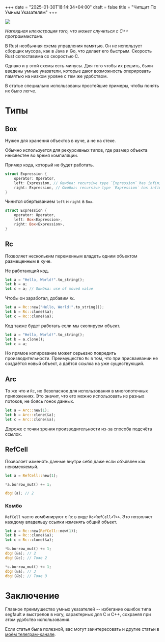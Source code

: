 +++
date = "2025-01-30T18:14:34+04:00"
draft = false
title = "Читщит По Умным Указателям"
+++

![](/me/ShootCpp.png)

_Наглядная иллюстрация того, что может случиться с C++ программистами._

В Rust необычная схема управления памятью. Он не использует сборщик мусора, как в Java и Go, что делает его быстрым. Скорость Rust сопоставима со скоростью C.

Однако и у этой схемы есть минусы. Для того чтобы их решить, были введены умные указатели, которые дают возможность оперировать памятью на низком уровне с тем же удобством.

В статье специально использованы простейшие примеры, чтобы понять их было легче.

# Типы

## Box

Нужен для хранения объектов в куче, а не на стеке.

Обычно используется для рекурсивных типов, где размер объекта неизвестен во время компиляции.

Пример кода, который не будет работать.

```rust
struct Expression {
    operator: Operator,
    left: Expression, // Ошибка: recursive type `Expression` has infinite size
    right: Expression, // Ошибка: recursive type `Expression` has infinite size
}
```

Чинится обертыванием `left` и `right` в `Box`.

```rust
struct Expression {
    operator: Operator,
    left: Box<Expression>,
    right: Box<Expression>,
}
```

## Rc

Позволяет нескольким переменным владеть одним объектом размещенным в куче.

Не работающий код.

```rust
let a = "Hello, World!".to_string();
let b = a;
let c = a; // Ошибка: use of moved value
```

Чтобы он заработал, добавим `Rc`.

```rust
let a = Rc::new("Hello, World!".to_string());
let b = Rc::clone(&a);
let c = Rc::clone(&a);
```

Код также будет работать если мы скопируем объект.

```rust
let a = "Hello, World!".to_string();
let b = a.clone();
let c = a;
```

Но прямое копирование может серьезно повредить производительности. Преимущество `Rc` в том, что при присваивании не создаётся новый объект, а даётся ссылка на уже существующий.

## Arc

То же что и `Rc`, но безопасное для использования в многопоточных приложениях. Это значит, что его можно использовать из разных потоков, не боясь гонок данных.

```rust
let a = Arc::new(1);
let b = Arc::clone(&a);
let c = Arc::clone(&a);
```

Дороже с точки зрения производительности из-за способа подсчёта ссылок.

## RefCell

Позволяет изменять данные внутри себя даже если объявлен как неизменяемый.

```rust
let a = RefCell::new(1);

*a.borrow_mut() += 1;

dbg!(a); // 2
```

### Комбо

`RefCell` часто комбинируют с `Rc` в виде `Rc<RefCell<T>>`. Это позволяет каждому владельцу ссылки изменять общий объект.

```rust
let a = Rc::new(RefCell::new(1));
let b = Rc::clone(&a);
let c = Rc::clone(&a);

*b.borrow_mut() += 1;
dbg!(&a); // 2
dbg!(&c); // Тоже 2

*c.borrow_mut() += 1;
dbg!(&a); // 3
dbg!(&b); // Тоже 3
```

# Заключение

Главное преимущество умных указателей -- избегание ошибок типа segfault и выстрелов в ногу, характерных для C и C++, сохраняя при этом удобство использования.

Если статья была полезной, вас могут заинтересовать и другие статьи в [моём телеграм-канале](https://t.me/thegblog).

